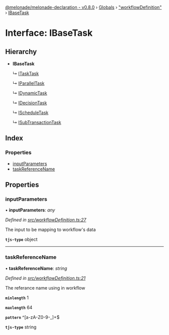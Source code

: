 [@melonade/melonade-declaration - v0.8.0](../README.md) › [Globals](../globals.md) › ["workflowDefinition"](../modules/_workflowdefinition_.md) › [IBaseTask](_workflowdefinition_.ibasetask.md)

# Interface: IBaseTask

## Hierarchy

* **IBaseTask**

  ↳ [ITaskTask](_workflowdefinition_.itasktask.md)

  ↳ [IParallelTask](_workflowdefinition_.iparalleltask.md)

  ↳ [IDynamicTask](_workflowdefinition_.idynamictask.md)

  ↳ [IDecisionTask](_workflowdefinition_.idecisiontask.md)

  ↳ [IScheduleTask](_workflowdefinition_.ischeduletask.md)

  ↳ [ISubTransactionTask](_workflowdefinition_.isubtransactiontask.md)

## Index

### Properties

* [inputParameters](_workflowdefinition_.ibasetask.md#inputparameters)
* [taskReferenceName](_workflowdefinition_.ibasetask.md#taskreferencename)

## Properties

###  inputParameters

• **inputParameters**: *any*

*Defined in [src/workflowDefinition.ts:27](https://github.com/devit-tel/melonade-declaration/blob/26b2f11/src/workflowDefinition.ts#L27)*

The input to be mapping to workflow's data

**`tjs-type`** object

___

###  taskReferenceName

• **taskReferenceName**: *string*

*Defined in [src/workflowDefinition.ts:21](https://github.com/devit-tel/melonade-declaration/blob/26b2f11/src/workflowDefinition.ts#L21)*

The referance name using in workflow

**`minlength`** 1

**`maxlength`** 64

**`pattern`** ^[a-zA-Z0-9-_]+$

**`tjs-type`** string
